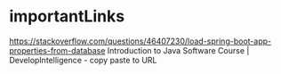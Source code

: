 # importantLinks
https://stackoverflow.com/questions/46407230/load-spring-boot-app-properties-from-database
Introduction to Java Software Course | DevelopIntelligence - copy paste to URL
